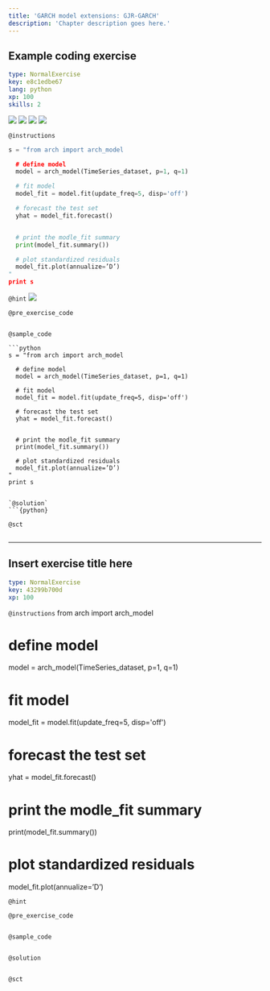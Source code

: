 ```yaml
---
title: 'GARCH model extensions: GJR-GARCH'
description: 'Chapter description goes here.'
---
```


## Example coding exercise

```yaml
type: NormalExercise
key: e8c1edbe67
lang: python
xp: 100
skills: 2
```

![](https://imgur.com/6ns3pCN)
![](https://imgur.com/ermuFjt)
![](https://imgur.com/jTnkBIv)
![](https://imgur.com/4wzLCMs)

`@instructions`
```python
s = "from arch import arch_model

  # define model
  model = arch_model(TimeSeries_dataset, p=1, q=1)

  # fit model
  model_fit = model.fit(update_freq=5, disp='off')

  # forecast the test set
  yhat = model_fit.forecast()


  # print the modle_fit summary
  print(model_fit.summary())

  # plot standardized residuals
  model_fit.plot(annualize=’D’)
"
print s
```

`@hint`
![](image-url)

`@pre_exercise_code`
```{python}

```

`@sample_code`
```{python}
```python
s = "from arch import arch_model

  # define model
  model = arch_model(TimeSeries_dataset, p=1, q=1)

  # fit model
  model_fit = model.fit(update_freq=5, disp='off')

  # forecast the test set
  yhat = model_fit.forecast()


  # print the modle_fit summary
  print(model_fit.summary())

  # plot standardized residuals
  model_fit.plot(annualize=’D’)
"
print s
```
```

`@solution`
```{python}

```

`@sct`
```{python}

```

---

## Insert exercise title here

```yaml
type: NormalExercise
key: 43299b700d
xp: 100
```



`@instructions`
from arch import arch_model

# define model
model = arch_model(TimeSeries_dataset, p=1, q=1)

# fit model
model_fit = model.fit(update_freq=5, disp='off')

# forecast the test set
yhat = model_fit.forecast()


# print the modle_fit summary
print(model_fit.summary())

# plot standardized residuals
model_fit.plot(annualize=’D’)

`@hint`


`@pre_exercise_code`
```{python}

```

`@sample_code`
```{python}

```

`@solution`
```{python}

```

`@sct`
```{python}

```
